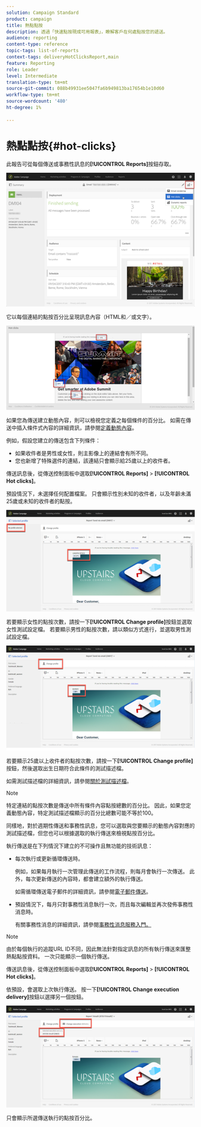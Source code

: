 ```yaml
---
solution: Campaign Standard
product: campaign
title: 熱點點按
description: 透過「快速點按現成可用報表」，瞭解客戶在何處點按您的遞送。
audience: reporting
content-type: reference
topic-tags: list-of-reports
context-tags: deliveryHotClicksReport,main
feature: Reporting
role: Leader
level: Intermediate
translation-type: tm+mt
source-git-commit: 088b49931ee5047fa6b949813ba17654b1e10d60
workflow-type: tm+mt
source-wordcount: '480'
ht-degree: 1%

---
```



# 熱點點按{#hot-clicks}

此報告可從每個傳送或事務性訊息的&#x200B;**[!UICONTROL Reports]**&#x200B;按鈕存取。

![](assets/delivery_reports_hot-clicks_4.png)

它以每個連結的點按百分比呈現訊息內容（HTML和／或文字）。

![](assets/delivery_reports_10.png)

如果您為傳送建立動態內容，則可以檢視您定義之每個條件的百分比。 如需在傳送中插入條件式內容的詳細資訊，請參閱[定義動態內容](../../designing/using/personalization.md#defining-dynamic-content-in-an-email)。

例如，假設您建立的傳送包含下列條件：

* 如果收件者是男性或女性，則主影像上的連結會有所不同。
* 您也新增了特殊選件的連結，該連結只會顯示給25歲以上的收件者。

傳送訊息後，從傳送控制面板中選取&#x200B;**[!UICONTROL Reports]** > **[!UICONTROL Hot clicks]**。

預設情況下，未選擇任何配置檔案。 只會顯示性別未知的收件者，以及年齡未滿25歲或未知的收件者的點按。

![](assets/delivery_reports_hot-clicks_1.png)

若要顯示女性的點按次數，請按一下&#x200B;**[!UICONTROL Change profile]**&#x200B;按鈕並選取女性測試設定檔。 若要顯示男性的點按次數，請以類似方式進行，並選取男性測試設定檔。

![](assets/delivery_reports_hot-clicks_2.png)

若要顯示25歲以上收件者的點按次數，請按一下&#x200B;**[!UICONTROL Change profile]**&#x200B;按鈕，然後選取出生日期符合此條件的測試描述檔。

如需測試描述檔的詳細資訊，請參閱[關於測試描述檔](../../audiences/using/managing-test-profiles.md)。

>[!NOTE]
>
>特定連結的點按次數是傳送中所有條件內容點按總數的百分比。 因此，如果您定義動態內容，特定測試描述檔顯示的百分比總數可能不等於100。

同樣地，對於週期性傳送和事務性訊息，您可以選取與您要顯示的動態內容對應的測試描述檔，但您也可以根據選取的執行傳送來檢視點按百分比。

執行傳送是在下列情況下建立的不可操作且無功能的技術訊息：

* 每次執行或更新循環傳送時。

   例如，如果每月執行一次管理此傳送的工作流程，則每月會執行一次傳送。 此外，每次更新傳送的內容時，都會建立額外的執行傳送。

   如需循環傳送電子郵件的詳細資訊，請參閱[電子郵件傳送](../../automating/using/email-delivery.md)。

* 預設情況下，每月只對事務性消息執行一次，而且每次編輯並再次發佈事務性消息時。

   有關事務性消息的詳細資訊，請參閱[事務性消息服務入門。](../../channels/using/getting-started-with-transactional-msg.md)

>[!NOTE]
>
>由於每個執行的追蹤URL ID不同，因此無法針對指定訊息的所有執行傳送來匯整熱點點按資料。 一次只能顯示一個執行傳送。

傳送訊息後，從傳送控制面板中選取&#x200B;**[!UICONTROL Reports]** > **[!UICONTROL Hot clicks]**。

依預設，會選取上次執行傳送。 按一下&#x200B;**[!UICONTROL Change execution delivery]**&#x200B;按鈕以選擇另一個按鈕。

![](assets/delivery_reports_hot-clicks_3.png)

只會顯示所選傳送執行的點按百分比。

